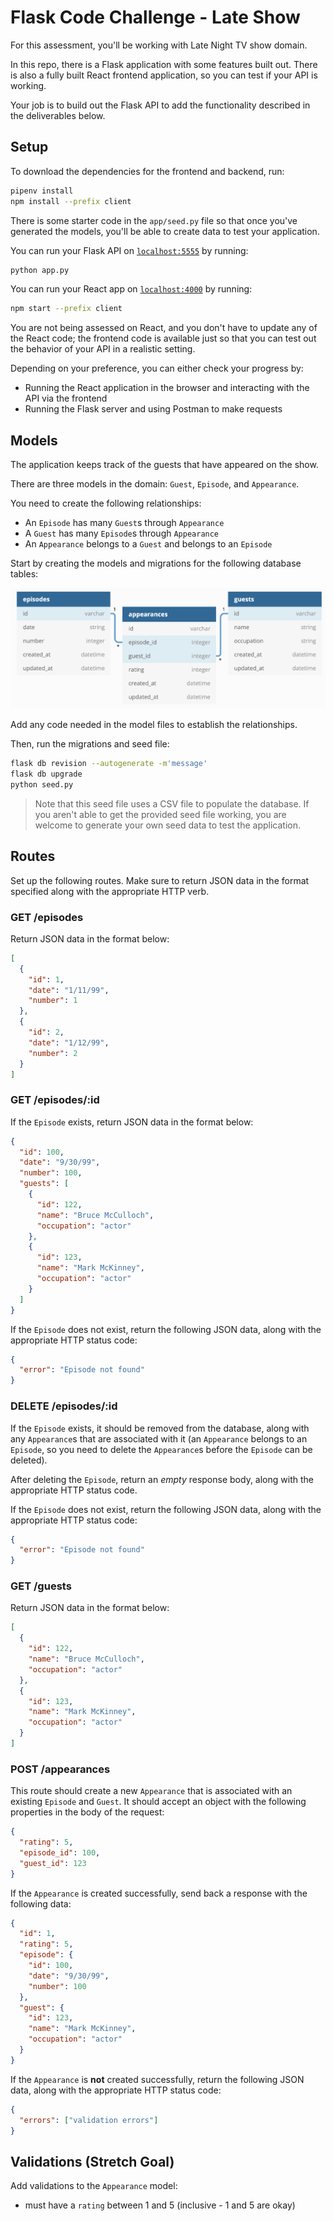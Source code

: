 # Flask Code Challenge - Late Show

For this assessment, you'll be working with Late Night TV show domain.

In this repo, there is a Flask application with some features built out. There
is also a fully built React frontend application, so you can test if your API is
working.

Your job is to build out the Flask API to add the functionality described in the
deliverables below.

## Setup

To download the dependencies for the frontend and backend, run:

```sh
pipenv install
npm install --prefix client
```

There is some starter code in the `app/seed.py` file so that once you've
generated the models, you'll be able to create data to test your application.

You can run your Flask API on [`localhost:5555`](http://localhost:5555) by running:

```sh
python app.py
```

You can run your React app on [`localhost:4000`](http://localhost:4000) by running:

```sh
npm start --prefix client
```

You are not being assessed on React, and you don't have to update any of the React
code; the frontend code is available just so that you can test out the behavior
of your API in a realistic setting.

Depending on your preference, you can either check your progress by:

- Running the React application in the browser and interacting with the API via
  the frontend
- Running the Flask server and using Postman to make requests

## Models

The application keeps track of the guests that have appeared on the show.

There are three models in the domain: `Guest`, `Episode`, and `Appearance`.

You need to create the following relationships:

- An `Episode` has many `Guest`s through `Appearance`
- A `Guest` has many `Episode`s through `Appearance`
- An `Appearance` belongs to a `Guest` and belongs to an `Episode`

Start by creating the models and migrations for the following database tables:

![domain diagram](domain.png)

Add any code needed in the model files to establish the relationships.

Then, run the migrations and seed file:

```sh
flask db revision --autogenerate -m'message'
flask db upgrade
python seed.py
```

> Note that this seed file uses a CSV file to populate the database. If you
> aren't able to get the provided seed file working, you are welcome to generate
> your own seed data to test the application.

## Routes

Set up the following routes. Make sure to return JSON data in the format
specified along with the appropriate HTTP verb.

### GET /episodes

Return JSON data in the format below:

```json
[
  {
    "id": 1,
    "date": "1/11/99",
    "number": 1
  },
  {
    "id": 2,
    "date": "1/12/99",
    "number": 2
  }
]
```

### GET /episodes/:id

If the `Episode` exists, return JSON data in the format below:

```json
{
  "id": 100,
  "date": "9/30/99",
  "number": 100,
  "guests": [
    {
      "id": 122,
      "name": "Bruce McCulloch",
      "occupation": "actor"
    },
    {
      "id": 123,
      "name": "Mark McKinney",
      "occupation": "actor"
    }
  ]
}
```

If the `Episode` does not exist, return the following JSON data, along with the
appropriate HTTP status code:

```json
{
  "error": "Episode not found"
}
```

### DELETE /episodes/:id

If the `Episode` exists, it should be removed from the database, along with any
`Appearance`s that are associated with it (an `Appearance` belongs to an
`Episode`, so you need to delete the `Appearance`s before the `Episode` can be
deleted).

After deleting the `Episode`, return an _empty_ response body, along with the
appropriate HTTP status code.

If the `Episode` does not exist, return the following JSON data, along with the
appropriate HTTP status code:

```json
{
  "error": "Episode not found"
}
```

### GET /guests

Return JSON data in the format below:

```json
[
  {
    "id": 122,
    "name": "Bruce McCulloch",
    "occupation": "actor"
  },
  {
    "id": 123,
    "name": "Mark McKinney",
    "occupation": "actor"
  }
]
```

### POST /appearances

This route should create a new `Appearance` that is associated with an existing
`Episode` and `Guest`. It should accept an object with the following properties
in the body of the request:

```json
{
  "rating": 5,
  "episode_id": 100,
  "guest_id": 123
}
```

If the `Appearance` is created successfully, send back a response with the
following data:

```json
{
  "id": 1,
  "rating": 5,
  "episode": {
    "id": 100,
    "date": "9/30/99",
    "number": 100
  },
  "guest": {
    "id": 123,
    "name": "Mark McKinney",
    "occupation": "actor"
  }
}
```

If the `Appearance` is **not** created successfully, return the following JSON
data, along with the appropriate HTTP status code:

```json
{
  "errors": ["validation errors"]
}
```

## Validations (Stretch Goal)

Add validations to the `Appearance` model:

- must have a `rating` between 1 and 5 (inclusive - 1 and 5 are okay)